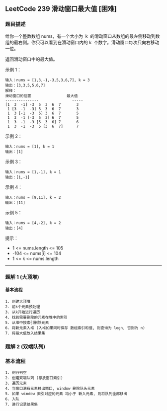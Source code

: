 ## LeetCode 239 滑动窗口最大值 [困难]

### 题目描述

给你一个整数数组 nums，有一个大小为  k  的滑动窗口从数组的最左侧移动到数组的最右侧。你只可以看到在滑动窗口内的 k  个数字。滑动窗口每次只向右移动一位。

返回滑动窗口中的最大值。

示例 1：

```
输入：nums = [1,3,-1,-3,5,3,6,7], k = 3
输出：[3,3,5,5,6,7]
解释：
滑动窗口的位置                最大值
---------------               -----
[1  3  -1] -3  5  3  6  7       3
 1 [3  -1  -3] 5  3  6  7       3
 1  3 [-1  -3  5] 3  6  7       5
 1  3  -1 [-3  5  3] 6  7       5
 1  3  -1  -3 [5  3  6] 7       6
 1  3  -1  -3  5 [3  6  7]      7
```

示例 2：

```
输入：nums = [1], k = 1
输出：[1]
```

示例 3：

```
输入：nums = [1,-1], k = 1
输出：[1,-1]
```

示例 4：

```
输入：nums = [9,11], k = 2
输出：[11]
```

示例 5：

```
输入：nums = [4,-2], k = 2
输出：[4]
```

提示：

- 1 <= nums.length <= 105
- -104 <= nums[i] <= 104
- 1 <= k <= nums.length

---

### 题解 1 (大顶堆)

#### 基本流程

```
1. 创建大顶堆
2. 前k个元素预处理
3. 从k开始进行遍历
4. 找到需要删除的元素在堆中的索引
5. 从堆中按索引删除元素
6. 将新元素入堆 (入堆如果同时保存 数组索引和值, 则查询为 logn, 否则为 n)
7. 将最大值放入结果集
```

### 题解 2 (双端队列)

### 基本流程

```
1. 例行判空
2. 创建双端队列 (存放窗口索引)
3. 遍历元素
4. 当窗口满有元素移出窗口, window 删除队头元素
5. 如果 window 索引对应的元素 均小于 新入元素, 则将队列全部移出
6. 入队
7. 进行记录结果集
```
